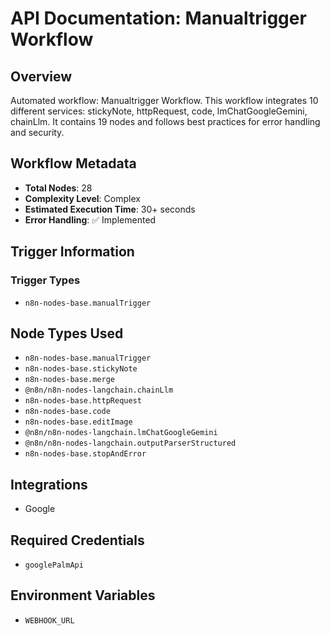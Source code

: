 # API Documentation: Manualtrigger Workflow

## Overview
Automated workflow: Manualtrigger Workflow. This workflow integrates 10 different services: stickyNote, httpRequest, code, lmChatGoogleGemini, chainLlm. It contains 19 nodes and follows best practices for error handling and security.

## Workflow Metadata
- **Total Nodes**: 28
- **Complexity Level**: Complex
- **Estimated Execution Time**: 30+ seconds
- **Error Handling**: ✅ Implemented

## Trigger Information
### Trigger Types
- `n8n-nodes-base.manualTrigger`

## Node Types Used
- `n8n-nodes-base.manualTrigger`
- `n8n-nodes-base.stickyNote`
- `n8n-nodes-base.merge`
- `@n8n/n8n-nodes-langchain.chainLlm`
- `n8n-nodes-base.httpRequest`
- `n8n-nodes-base.code`
- `n8n-nodes-base.editImage`
- `@n8n/n8n-nodes-langchain.lmChatGoogleGemini`
- `@n8n/n8n-nodes-langchain.outputParserStructured`
- `n8n-nodes-base.stopAndError`

## Integrations
- Google

## Required Credentials
- `googlePalmApi`

## Environment Variables
- `WEBHOOK_URL`
